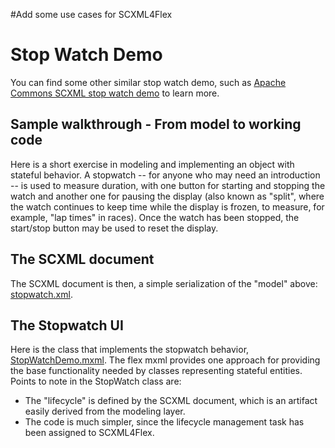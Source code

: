 #Add some use cases for SCXML4Flex



# Stop Watch Demo #
You can find some other similar stop watch demo, such as [Apache Commons SCXML stop watch demo](http://commons.apache.org/scxml/usecases/scxml-stopwatch.html) to learn more.

## Sample walkthrough - From model to working code ##

Here is a short exercise in modeling and implementing an object with stateful behavior. A stopwatch -- for anyone who may need an introduction -- is used to measure duration, with one button for starting and stopping the watch and another one for pausing the display (also known as "split", where the watch continues to keep time while the display is frozen, to measure, for example, "lap times" in races). Once the watch has been stopped, the start/stop button may be used to reset the display.

## The SCXML document ##
The SCXML document is then, a simple serialization of the "model" above: [stopwatch.xml](http://scxml4flex.googlecode.com/svn/trunk/scxml4flex/resources/stopwatch.xml).

## The Stopwatch UI ##
Here is the class that implements the stopwatch behavior, [StopWatchDemo.mxml](http://scxml4flex.googlecode.com/svn/trunk/scxml4flex/src/StopWatchDemo.mxml). The flex mxml provides one approach for providing the base functionality needed by classes representing stateful entities. Points to note in the StopWatch class are:
  * The "lifecycle" is defined by the SCXML document, which is an artifact easily derived from the modeling layer.
  * The code is much simpler, since the lifecycle management task has been assigned to SCXML4Flex.